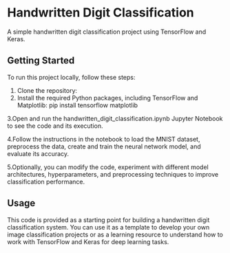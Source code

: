 # Handwritten Digit Classification

A simple handwritten digit classification project using TensorFlow and Keras.

## Getting Started
                        
To run this project locally, follow these steps:

1. Clone the repository:     
2. Install the required Python packages, including TensorFlow and Matplotlib:
            pip install tensorflow matplotlib
   
3.Open and run the handwritten_digit_classification.ipynb Jupyter Notebook to see the code and its execution.

4.Follow the instructions in the notebook to load the MNIST dataset, preprocess the data, create and train the neural network model, and evaluate its accuracy.

5.Optionally, you can modify the code, experiment with different model architectures, hyperparameters, and preprocessing techniques to improve classification performance.

## Usage
This code is provided as a starting point for building a handwritten digit classification system. You can use it as a template to develop your own image classification projects or as a learning resource to understand how to work with TensorFlow and Keras for deep learning tasks.
